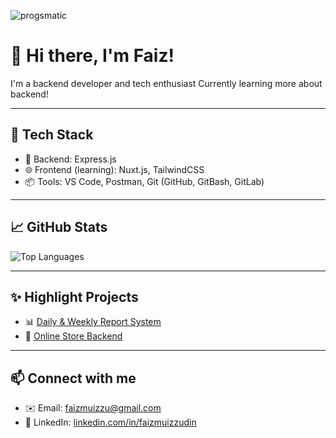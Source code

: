 <p align="left"> <img src="https://komarev.com/ghpvc/?username=progsmatic&label=Profile%20views&color=0e75b6&style=flat" alt="progsmatic" /> </p>

# 👋 Hi there, I'm Faiz!

I'm a backend developer and tech enthusiast
Currently learning more about backend!

---

## 🔧 Tech Stack

- 🧠 Backend: Express.js
- 🌐 Frontend (learning): Nuxt.js, TailwindCSS
- 📦 Tools: VS Code, Postman, Git (GitHub, GitBash, GitLab)

---

## 📈 GitHub Stats

<p align="left">
  <img src="https://github-readme-stats.vercel.app/api/top-langs/?username=faizmuiz&layout=compact&theme=radical" alt="Top Languages" />
</p>

---

## ✨ Highlight Projects

- 📊 [Daily & Weekly Report System](https://github.com/faizmuiz/sistem-laporan-backend)
- 🛒 [Online Store Backend](https://github.com/faizmuiz/challenge-be-utysh)

---

## 📫 Connect with me

- ✉️ Email: faizmuizzu@gmail.com  
- 💼 LinkedIn: [linkedin.com/in/faizmuizzudin](https://linkedin.com/in/faizmuizzudin)

